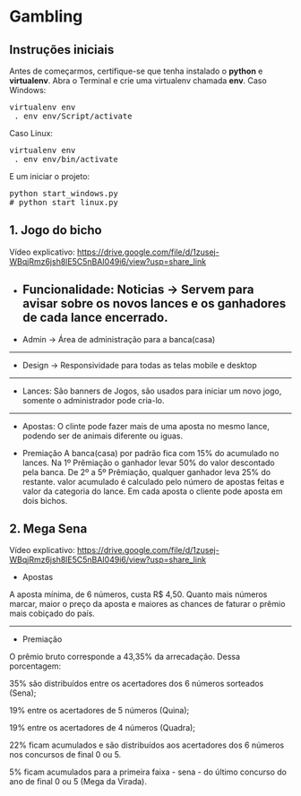 # Gambling

## Instruções iniciais
Antes de começarmos, certifique-se que tenha instalado o **python** e **virtualenv**. Abra o Terminal e crie uma virtualenv chamada **env**.
Caso Windows:
<pre>
virtualenv env
 . env env/Script/activate
</pre>
Caso Linux:
<pre>
virtualenv env
 . env env/bin/activate
</pre>
E um iniciar o projeto:
<pre>
python start_windows.py
# python start_linux.py
</pre>

## 1. Jogo do bicho
Vídeo explicativo: https://drive.google.com/file/d/1zusej-WBqjRmz6jsh8lE5C5nBAI049i6/view?usp=share_link

* Funcionalidade:
   Noticias ->
    Servem para avisar sobre os novos lances e os ganhadores de cada lance encerrado.
  ---
 * Admin ->
    Área de administração para a banca(casa)
  ---
  * Design ->
    Responsividade para todas as telas mobile e desktop
---

* Lances:
 São banners de Jogos, são usados para iniciar um novo jogo, somente o administrador pode cria-lo.

---

* Apostas:
 O clinte pode fazer mais de uma aposta no mesmo lance, podendo ser de animais diferente ou iguas.

* Premiação
 A banca(casa) por padrão fica com 15% do acumulado no lances.
 Na 1º Prêmiação o ganhador levar 50% do valor descontado pela banca.
 De 2º a 5º Prêmiação, qualquer ganhador leva 25% do restante.
 valor acumulado é calculado pelo número de apostas feitas e valor da categoria do lance.
 Em cada aposta o cliente pode aposta em dois bichos.

## 2. Mega Sena
Vídeo explicativo: https://drive.google.com/file/d/1zusej-WBqjRmz6jsh8lE5C5nBAI049i6/view?usp=share_link

* Apostas 

A aposta mínima, de 6 números, custa R$ 4,50. Quanto mais números marcar, maior o preço da aposta e maiores as chances de faturar o prêmio mais cobiçado do país.

---

* Premiação 

O prêmio bruto corresponde a 43,35% da arrecadação. Dessa porcentagem:

  35% são distribuídos entre os acertadores dos 6 números sorteados (Sena);

  19% entre os acertadores de 5 números (Quina);

  19% entre os acertadores de 4 números (Quadra);

  22% ficam acumulados e são distribuídos aos acertadores dos 6 números nos concursos de final 0 ou 5.

  5% ficam acumulados para a primeira faixa - sena - do último concurso do ano de final 0 ou 5 (Mega da Virada).
